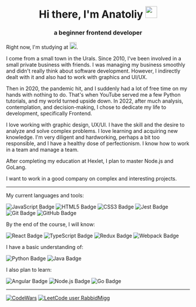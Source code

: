 <h1 align="center">Hi there, I'm Anatoliy
<img src="https://github.com/blackcater/blackcater/raw/main/images/Hi.gif" height="32"/></h1>
<h3 align="center">a beginner frontend developer</h3>
<p align="left">Right now, I'm studying at <span> <a vertical-align="middle" href="https://ru.hexlet.io/u/miggrabbid" target="_blank" rel="noreferrer"><img src="https://img.shields.io/badge/Hexlet-116EF5?logo=hexlet&logoColor=fff&style=flat-square" height="19" alt="Hexlet.io"/></a></span>.</p>
<p align="left">I come from a small town in the Urals. Since 2010, I've been involved in a small private business with friends. I was managing my business smoothly and didn't really think about software development. However, I indirectly dealt with it and also had to work with graphics and UI/UX.</p>
<p align="left">Then in 2020, the pandemic hit, and I suddenly had a lot of free time on my hands with nothing to do. That's when YouTube served me a few Python tutorials, and my world turned upside down. In 2022, after much analysis, contemplation, and decision-making, I chose to dedicate my life to development, specifically Frontend.</p>
<p align="left">I love working with graphic design, UX/UI. I have the skill and the desire to analyze and solve complex problems. I love learning and acquiring new knowledge. I'm very diligent and hardworking, perhaps a bit too responsible, and I have a healthy dose of perfectionism. I know how to work in a team and manage a team.</p>
<p align="left">After completing my education at Hexlet, I plan to master Node.js and GoLang.</p>
<p align="left">I want to work in a good company on complex and interesting projects.</p>

---

My current languages and tools:

![JavaScript Badge](https://img.shields.io/badge/JavaScript-F7DF1E?logo=javascript&logoColor=000&style=flat-square) ![HTML5 Badge](https://img.shields.io/badge/HTML5-E34F26?logo=html5&logoColor=fff&style=flat-square) ![CSS3 Badge](https://img.shields.io/badge/CSS3-1572B6?logo=css3&logoColor=fff&style=flat-square) ![Jest Badge](https://img.shields.io/badge/Jest-C21325?logo=jest&logoColor=fff&style=flat-square) ![Git Badge](https://img.shields.io/badge/Git-F05032?logo=git&logoColor=fff&style=flat-square) ![GitHub Badge](https://img.shields.io/badge/GitHub-181717?logo=github&logoColor=fff&style=flat-square)

By the end of the course, I will know:

 ![React Badge](https://img.shields.io/badge/React-61DAFB?logo=react&logoColor=000&style=flat-square) ![TypeScript Badge](https://img.shields.io/badge/TypeScript-3178C6?logo=typescript&logoColor=fff&style=flat-square) ![Redux Badge](https://img.shields.io/badge/Redux-764ABC?logo=redux&logoColor=fff&style=flat-square) ![Webpack Badge](https://img.shields.io/badge/Webpack-8DD6F9?logo=webpack&logoColor=000&style=flat-square) 

I have a basic understanding of:

![Python Badge](https://img.shields.io/badge/Python-3776AB?logo=python&logoColor=fff&style=flat-square) ![Java Badge](https://img.shields.io/badge/Java-116EF5?&logoColor=000&style=flat-square)

I also plan to learn:

![Angular Badge](https://img.shields.io/badge/Angular-DD0031?logo=angular&logoColor=fff&style=flat-square) ![Node.js Badge](https://img.shields.io/badge/Node.js-393?logo=nodedotjs&logoColor=fff&style=flat-square) ![Go Badge](https://img.shields.io/badge/Go-00ADD8?logo=go&logoColor=fff&style=flat-square)

---
[![CodeWars](https://www.codewars.com/users/Migg%20Rabbid/badges/small)](https://www.codewars.com/users/Migg%20Rabbid) [![LeetCode user RabbidMigg](https://img.shields.io/badge/dynamic/json?style=flat&labelColor=black&color=%23ffa116&label=Solved&query=solvedOverTotal&url=https%3A%2F%2Fbadge.xyli.tech/%2Fapi%2Fusers%2FRabbidMigg&logo=leetcode&logoColor=yellow)](https://leetcode.com/RabbidMigg/)
